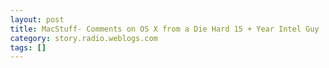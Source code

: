 ```yaml
---
layout: post
title: MacStuff- Comments on OS X from a Die Hard 15 + Year Intel Guy
category: story.radio.weblogs.com
tags: []
---
```

<head>
<meta http-equiv="Content-Type" content="text/html; charset=UTF-8">
    <meta http-equiv="Expires" content="Mon, 01 Jan 1990 01:00:00 GMT">
    <title>MacStuff: Comments on OS X from a Die Hard 15 + Year Intel Guy</title>
    <style type="text/css">
      body {
        margin-top: 0px;
        margin-left: 0px;
        margin-right: 0px;
        margin-bottom: 0px;
        }

      body, td, p {
        font-family: verdana, sans-serif;
        font-size: 90%;
        }

      h2 { 
        font-family: Verdana, Arial, Helvetica, sans-serif; font-size: 24px; font-weight: bold
        }
      .header {
        font-family: Verdana, Arial, Helvetica, sans-serif; font-size: 40px; font-weight: bold
        }
      .realsmall {
        font-family: Verdana, Arial, Helvetica, sans-serif; font-size: 9px;
        }
      .small {
        font-family: Verdana, Arial, Helvetica, sans-serif; font-size: 10px;
        }
      </style>
    </head>

| 

 |

| ![](http://radio.weblogs.com/0103807/images/trans60x60.gif)  
 | Last updated: 6/28/2002; 7:15:20 PM  
 | ![](http://radio.weblogs.com/0103807/images/trans60x60.gif) |

| ![](http://radio.weblogs.com/0103807/images/trans60x1.gif)  
 | 

<font size="+3"><b><a href="http://radio.weblogs.com/0103807/" style="color:black; text-decoration:none">The FuzzyBlog!</a></b></font>  
_Marketing 101. Consulting 101. PHP Consulting. Random geeky stuff. I Blog Therefore I Am._

<font size="+1"><b>MacStuff: Comments on OS X from a Die Hard 15 + Year Intel Guy</b></font>

<font size="2">
<p>Comments on OSX and an iBook from the Perspective of a</p>
<p>control key versus command key </p>
<p>Die Hard Windows and Unix User</p>
<p>There is no question that I would be the hardest type</p>
<p>of user for Apple to convince to switch</p>
<p>(www.apple.com/switch/) and yet even I am considering</p>
<p>it. Seriously considering it. I just bought</p>
<p>Gretchen, my business partner, a brand new iBook and</p>
<p>have spent the past few days monopolizing it (thanks</p>
<p>Gretchen for letting me!). This document lays out my</p>
<p>thoughts and experiences.</p>
<p>My Background</p>
<p>Im a fairly technical guy. I program in multiple</p>
<p>languages, know how to administer NT, Exchange and</p>
<p>Linux boxes. Ive also run software companies, served</p>
<p>as VP of Engineering in an Internet company, sold a</p>
<p>software company and am currently finishing</p>
<p>development of a new software product. All of that,</p>
<p>except for the *nix stuff, was done on Intel hardware</p>
<p>running Microsoft DOS =&gt; Windows 3.x =&gt; Windows 95 =&gt;</p>
<p>Windows NT =&gt; Windows 2000.</p>
<p>Why Im Considering the Switch </p>
<p>Comments from a PC Users Perspective</p>
<p>Please note that I suspect that each and every one of</p>
<p>these things is fixable at some level of hacking. I</p>
<p>also suspect that I will get a number of emails</p>
<p>telling me how silly I am to not know this already. </p>
<p>Thats ok -- just writing this document is helping me</p>
<p>make the switch decision (and I think my next laptop</p>
<p>will be an OS X box).</p>
<p>Keyboard Movement and Keyboard Functions</p>
<p>Id say the first thing that is currently driving me</p>
<p>NUTS is how keyboard movement works on OS X (I have no</p>
<p>idea on OS 9 and nor do I care to). Here are my</p>
<p>expectations as a PC user on how keyboard movement and</p>
<p>keyboard functions should work:</p>
<p>The delete key isnt delete -- its backspace (at</p>
<p>least in AppleWorks). Delete pulls text forward, not</p>
<p>backward. Yes I know that this is how a Mac works --</p>
<p>and I dont care.</p>
<p>Keyboard movement such as jump by word is HIGHLY</p>
<p>inconsistent. For example, in DreamWeaver,</p>
<p>Command+Right Arrow moves by word. In AppleWorks it</p>
<p>jumps to the end of the line or beginning of the line.</p>
<p>This drives me freaking nuts! </p>
<p>No keyboard access to menus.</p>
<p>Recommendation</p>
<p>If I was Apple, I would implement a keyboard option</p>
<p>Make Keyboard Work like Windows that implemented the</p>
<p>suggestions above.</p>
<p>Miscellaneous</p>
<p>Its really inappropriate for Apple to give me an</p>
<p>advertisement for buying an enhanced version of</p>
<p>QuickTime when its installed by default on the Dock. </p>
<p>That just feels wrong.</p>
<p> </p>
<p>hwo do i minimize every single window with 1 click. </p>
<p>On windows its the &gt; &lt; icon</p>
<p>How do I have the equivalent of ALT+TAB which goes</p>
<p>between windows not processes</p>
<p> </p></font>

  
  

<script language="JavaScript" type="text/javascript"><!--
	var imageUrl = "http://subhonker6.userland.com/weblogStats/count.gif";
	var imageTag = "<img src=\"" + imageUrl + "?group=radio1&usernum=103807&referer=" + escape (document.referrer) + "\" height=\"1\" width=\"1\">";
	document.write (imageTag);
	//--></script>

 | ![](http://radio.weblogs.com/0103807/images/trans60x1.gif)  
 |
| ![](http://radio.weblogs.com/0103807/images/trans60x60.gif)  
 | Copyright 2002 © The FuzzyStuff  
 | ![](http://radio.weblogs.com/0103807/images/trans60x60.gif)  
 |

